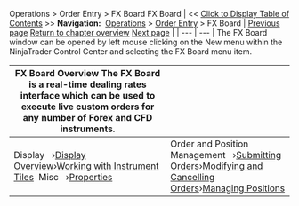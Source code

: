 ﻿
Operations > Order Entry > FX Board
FX Board
| << [Click to Display Table of Contents](fx_board.md) >> **Navigation:**     [Operations](operations-1.md) > [Order Entry](order_entry-1.md) > FX Board | [Previous page](properties_fx_pro-1.md) [Return to chapter overview](order_entry-1.md) [Next page](display_overview_fx_board-1.md) |
| --- | --- |
The FX Board  window can be opened by left mouse clicking on the New menu within the NinjaTrader Control Center and selecting the FX Board menu item.

| FX Board Overview The FX Board is a real-time dealing rates interface which can be used to execute live custom orders for any number of Forex and CFD instruments. | |
| --- | --- |
| Display   ›[Display Overview](display_overview_fx_board-1.md)›[Working with Instrument Tiles](working_with_instrument_tiles_fx_board-1.md)  Misc   ›[Properties](properties_fx_board-1.md) | Order and Position Management   ›[Submitting Orders](submitting_orders_fx_board-1.md)›[Modifying and Cancelling Orders](modifying_and_cancelling_orders_fx_board-1.md)›[Managing Positions](managing_positions_fx_board-1.md) |
 

